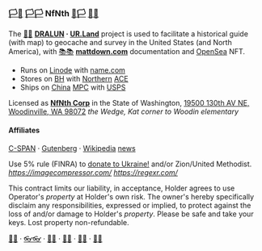 
### [🏳🏴](https://xn--en8hc.ws) [🏳🏳](https://xn--en8ha.ws) NfNth [🏴🏳](https://xn--en8hb.ws) [🏴🏴](https://xn--fn8ha.ws)

The [🌳🌳](https://xn--wh8ha.ws) **[DRALUN](https://dralun.com) · [UR.Land](https://ur.land)** project is used to facilitate a historical guide (with map) to geocache and survey in the United States (and North America), with [📚📚](https://xn--zt8ha.ws) **[mattdown.com](https://mattdown.com)** documentation and [OpenSea](https://opensea.io/nfnth) NFT.

- Runs on [Linode](https://cloud.linode.com) with [name.com](https://www.name.com)
- Stores on [BH](https://www.bhphotovideo.com/) with [Northern](https://www.northerntool.com/) [ACE](https://www.acehardware.com/)
- Ships on [China](https://www.made-in-china.com/products-search/hot-china-products/Intel_Tablet.html) [MPC](https://www.makeplayingcards.com) with [USPS](https://www.usps.com/business/web-tools-apis/documentation-updates.htm)

Licensed as [**NfNth Corp**](https://secure.dor.wa.gov/) in the State of Washington, [19500 130th AV NE, Woodinville, WA 98072](https://blue.kingcounty.com/Assessor/eRealProperty/Dashboard.aspx?ParcelNbr=1428900123) *the Wedge, Kat corner to Woodin elementary*

#### Affiliates

[C-SPAN](https://www.c-span.org) · [Gutenberg](http://www.gutenberg.org) · [Wikipedia](https://www.wikipedia.org/wiki/Special:Random) [news](https://wikipedia.org/wiki/Main_Page)

Use 5% rule (FINRA) to [donate to Ukraine!](https://engine.presearch.org/search?q=donate+to+ukraine) and/or Zion/United Methodist.  *https://imagecompressor.com/* *https://regexr.com/*

This contract limits our liability, in acceptance, Holder agrees to use Operator's *property* at Holder's own risk. The owner's hereby specifically disclaim any responsibilities, expressed or implied, to protect against the loss of and/or damage to Holder's *property*. Please be safe and take your keys. Lost property non-refundable.

[🙂🙂](https://xn--938ha.ws) · [👓👓](http://xn--4p8ha.ws) · [🧤🧤](http://xn--uv9ha.ws) · [👖👖](http://xn--7p8ha.ws) · [🧦🧦](http://xn--wv9ha.ws) · [👟👟](http://xn--hq8ha.ws)
